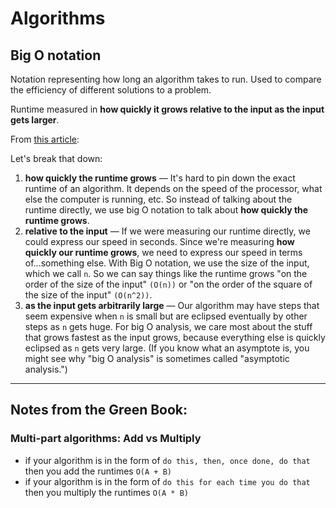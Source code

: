 # Algorithms

## Big O notation

Notation representing how long an algorithm takes to run. Used to compare the efficiency of different solutions to a problem.

Runtime measured in **how quickly it grows relative to the input as the input gets larger**.

From [this article](https://www.interviewcake.com/article/python/big-o-notation-time-and-space-complexity):

Let's break that down:

1. **how quickly the runtime grows** — It's hard to pin down the exact runtime of an algorithm. It depends on the speed of the processor, what else the computer is running, etc. So instead of talking about the runtime directly, we use big O notation to talk about **how quickly the runtime grows**.
2. **relative to the input** — If we were measuring our runtime directly, we could express our speed in seconds. Since we're measuring **how quickly our runtime grows**, we need to express our speed in terms of...something else. With Big O notation, we use the size of the input, which we call `n`. So we can say things like the runtime grows "on the order of the size of the input" `(O(n))` or "on the order of the square of the size of the input" `(O(n^2))`.
3. **as the input gets arbitrarily large** — Our algorithm may have steps that seem expensive when `n` is small but are eclipsed eventually by other steps as `n` gets huge. For big O analysis, we care most about the stuff that grows fastest as the input grows, because everything else is quickly eclipsed as `n` gets very large. (If you know what an asymptote is, you might see why "big O analysis" is sometimes called "asymptotic analysis.")

---

## Notes from the Green Book:

### Multi-part algorithms: Add vs Multiply

- if your algorithm is in the form of `do this, then, once done, do that` then you add the runtimes `O(A + B)`
- if your algorithm is in the form of `do this for each time you do that` then you multiply the runtimes `O(A * B)`
